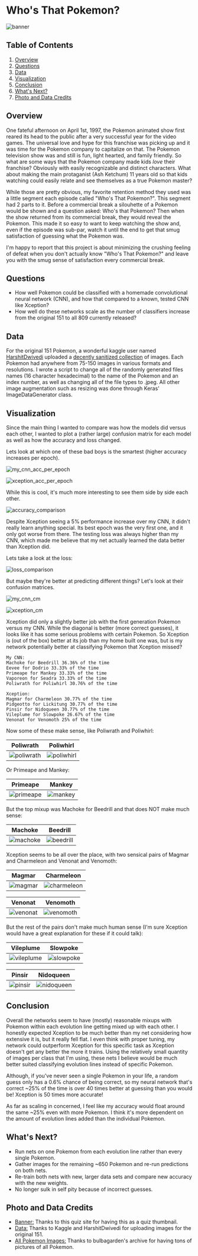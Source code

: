 # Who's That Pokemon?

![banner](https://github.com/NJacobsohn/Whos_That_Pokemon/blob/master/img/whos_that_banner.jpg)

## Table of Contents

1. [Overview](#overview)
2. [Questions](#questions)
3. [Data](#cleaning)
4. [Visualization](#visualization)
5. [Conclusion](#conclusion)
6. [What's Next?](#what's-next?)
7. [Photo and Data Credits](#photo-and-data-credits)

## **Overview**

One fateful afternoon on April 1st, 1997, the Pokemon animated show first reared its head to the public after a very successful year for the video games. The universal love and hype for this franchise was picking up and it was time for the Pokemon company to capitalize on that. The Pokemon television show was and still is fun, light hearted, and family friendly. So what are some ways that the Pokemon company made kids *love* their franchise? Obviously with easily recognizable and distinct characters. What about making the main protaganist (Ash Ketchum) 11 years old so that kids watching could easily relate and see themselves as a true Pokemon master?  

While those are pretty obvious, my favorite retention method they used was a little segment each episode called "Who's That Pokemon?". This segment had 2 parts to it. Before a commercial break a silouhette of a Pokemon would be shown and a question asked: Who's that Pokemon? Then when the show returned from its commercial break, they would reveal the Pokemon. This made it so easy to want to keep watching the show and, even if the episode was sub-par, watch it until the end to get that smug satisfaction of guessing what the Pokemon was.

I'm happy to report that this project is about minimizing the crushing feeling of defeat when you don't actually know "Who's That Pokemon?" and leave you with the smug sense of satisfaction every commercial break.

## **Questions**

- How well Pokemon could be classified with a homemade convolutional neural network (CNN), and how that compared to a known, tested CNN like Xception?
- How well do these networks scale as the number of classifiers increase from the original 151 to all 809 currently released?  

## **Data**

For the original 151 Pokemon, a wonderful kaggle user named [HarshitDwivedi](https://www.kaggle.com/thedagger) uploaded a [decently sanitized collection](https://www.kaggle.com/thedagger/pokemon-generation-one) of images. Each Pokemon had anywhere from 75-150 images in various formats and resolutions. I wrote a script to change all of the randomly generated files names (16 character hexadecimal) to the name of the Pokemon and an index number, as well as changing all of the file types to .jpeg. All other image augmentation such as resizing was done through Keras' ImageDataGenerator class.

## **Visualization**

Since the main thing I wanted to compare was how the models did versus each other, I wanted to plot a (rather large) confusion matrix for each model as well as how the accuracy and loss changed.  

Lets look at which one of these bad boys is the smartest (higher accuracy increases per epoch).

![my_cnn_acc_per_epoch](https://github.com/NJacobsohn/Whos_That_Pokemon/blob/master/img/accuracy_per_epoch_my_cnn.png)

![xception_acc_per_epoch](https://github.com/NJacobsohn/Whos_That_Pokemon/blob/master/img/accuracy_per_epoch_xception.png)

While this is cool, it's much more interesting to see them side by side each other.

![accuracy_comparison](https://github.com/NJacobsohn/Whos_That_Pokemon/blob/master/img/accuracy_comparison.png)

Despite Xception seeing a 5% performance increase over my CNN, it didn't really learn anything special. Its best epoch was the very first one, and it only got worse from there. The testing loss was always higher than my CNN, which made me believe that my net actually learned the data better than Xception did.  

Lets take a look at the loss:  

![loss_comparison](https://github.com/NJacobsohn/Whos_That_Pokemon/blob/master/img/loss_comparison.png)

But maybe they're better at predicting different things? Let's look at their confusion matrices.  

![my_cnn_cm](https://github.com/NJacobsohn/Whos_That_Pokemon/blob/master/img/my_cnn_cm.png)

![xception_cm](https://github.com/NJacobsohn/Whos_That_Pokemon/blob/master/img/xception_cm.png)

Xception did only a slightly better job with the first generation Pokemon versus my CNN. While the diagonal is better (more correct guesses), it looks like it has some serious problems with certain Pokemon. So Xception is (out of the box) better at its job than my home built one was, but is my network potentially better at classifying Pokemon that Xception missed?

    My CNN:
    Machoke for Beedrill 36.36% of the time
    Eevee for Dodrio 33.33% of the time
    Primeape for Mankey 33.33% of the time
    Vaporeon for Seadra 33.33% of the time
    Poliwrath for Poliwhirl 30.76% of the time 

    Xception:
    Magmar for Charmeleon 30.77% of the time
    Pidgeotto for Lickitung 30.77% of the time
    Pinsir for Nidoqueen 30.77% of the time
    Vileplume for Slowpoke 26.67% of the time
    Venonat for Venomoth 25% of the time

Now some of these make sense, like Poliwrath and Poliwhirl:

Poliwrath                  |  Poliwhirl
:-------------------------:|:-------------------------:
![poliwrath](https://github.com/NJacobsohn/Whos_That_Pokemon/blob/master/img/poliwrath.png)  |  ![poliwhirl](https://github.com/NJacobsohn/Whos_That_Pokemon/blob/master/img/poliwhirl.png)

Or Primeape and Mankey:

Primeape                  |  Mankey
:-------------------------:|:-------------------------:
![primeape](https://github.com/NJacobsohn/Whos_That_Pokemon/blob/master/img/primeape.png)  |  ![mankey](https://github.com/NJacobsohn/Whos_That_Pokemon/blob/master/img/mankey.png)

But the top mixup was Machoke for Beedrill and that does NOT make much sense:

Machoke                    |  Beedrill
:-------------------------:|:-------------------------:
![machoke](https://github.com/NJacobsohn/Whos_That_Pokemon/blob/master/img/machoke.png)  |  ![beedrill](https://github.com/NJacobsohn/Whos_That_Pokemon/blob/master/img/beedrill.png)

Xception seems to be all over the place, with two sensical pairs of Magmar and Charmeleon and Venonat and Venomoth:

Magmar                   |  Charmeleon
:-------------------------:|:-------------------------:
![magmar](https://github.com/NJacobsohn/Whos_That_Pokemon/blob/master/img/magmar.png)  |  ![charmeleon](https://github.com/NJacobsohn/Whos_That_Pokemon/blob/master/img/charmeleon.png)

Venonat                  |  Venomoth
:-------------------------:|:-------------------------:
![venonat](https://github.com/NJacobsohn/Whos_That_Pokemon/blob/master/img/venonat.png)  |  ![venomoth](https://github.com/NJacobsohn/Whos_That_Pokemon/blob/master/img/venomoth.png)

But the rest of the pairs don't make much human sense (I'm sure Xception would have a great explanation for these if it could talk):

Vileplume                  |  Slowpoke
:-------------------------:|:-------------------------:
![vileplume](https://github.com/NJacobsohn/Whos_That_Pokemon/blob/master/img/vileplume.png)  |  ![slowpoke](https://github.com/NJacobsohn/Whos_That_Pokemon/blob/master/img/slowpoke.png)

Pinsir                  |  Nidoqueen
:-------------------------:|:-------------------------:
![pinsir](https://github.com/NJacobsohn/Whos_That_Pokemon/blob/master/img/pinsir.png)  |  ![nidoqueen](https://github.com/NJacobsohn/Whos_That_Pokemon/blob/master/img/nidoqueen.png)

## **Conclusion**

Overall the networks seem to have (mostly) reasonable mixups with Pokemon within each evolution line getting mixed up with each other. I honestly expected Xception to be much better than my net considering how extensive it is, but it really fell flat. I even think with proper tuning, my network could outperform Xception for this specific task as Xception doesn't get any better the more it trains. Using the relatively small quantity of images per class that I'm using, these nets I believe would be much better suited classifying evolution lines instead of specific Pokemon.

Although, if you've never seen a single Pokemon in your life, a random guess only has a 0.6% chance of being correct, so my neural network that's correct ~25% of the time is over 40 times better at guessing than you would be! Xception is 50 times more accurate!  

As far as scaling in concerned, I feel like my accuracy would float around the same ~25% even with more Pokemon. I think it's more dependent on the amount of evolution lines added than the individual Pokemon.  

## **What's Next?**

- Run nets on one Pokemon from each evolution line rather than every single Pokemon.
- Gather images for the remaining ~650 Pokemon and re-run predictions on both nets.
- Re-train both nets with new, larger data sets and compare new accuracy with the new weights.
- No longer sulk in self pity because of incorrect guesses.

## **Photo and Data Credits**

- [Banner:](https://www.sporcle.com/games/Chenchilla/silhouettes) Thanks to this quiz site for having this as a quiz thumbnail.
- [Data:](https://www.kaggle.com/thedagger/pokemon-generation-one) Thanks to Kaggle and HarshitDwivedi for uploading images for the original 151.
- [All Pokemon Images:](https://archives.bulbagarden.net/wiki/) Thanks to bulbagarden's archive for having tons of pictures of all Pokemon.
